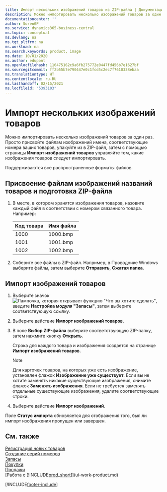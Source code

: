 ```yaml
---
title: Импорт нескольких изображений товаров из ZIP-файла | Документация Майкрософт
description: Можно импортировать несколько изображений товаров за один раз. Просто присвойте файлам изображений имена, соответствующие номера ваших товаров, упакуйте из в ZIP-файл, затем с помощью страницы "Импорт изображений товаров" управляйте тем, какие изображения товаров следует импортировать.
documentationcenter: ''
author: SorenGP
ms.service: dynamics365-business-central
ms.topic: conceptual
ms.devlang: na
ms.tgt_pltfrm: na
ms.workload: na
ms.search.keywords: product, image
ms.date: 10/01/2020
ms.author: edupont
ms.openlocfilehash: 116475162c9a6fb275772e0447fd456b7e1627bf
ms.sourcegitcommit: ff2b55b7e790447e0c1fcd5c2ec7f7610338ebaa
ms.translationtype: HT
ms.contentlocale: ru-RU
ms.lasthandoff: 02/15/2021
ms.locfileid: "5393103"
---
```

# <a name="import-multiple-item-pictures"></a>Импорт нескольких изображений товаров
Можно импортировать несколько изображений товаров за один раз. Просто присвойте файлам изображений имена, соответствующие номера ваших товаров, упакуйте из в ZIP-файл, затем с помощью страницы **Импорт изображений товаров** управляйте тем, какие изображения товаров следует импортировать.

Поддерживаются все распространенные форматы файлов.

## <a name="to-name-picture-files-by-the-item-names-and-prepare-the-zip-file"></a>Присвоение файлам изображений названий товаров и подготовка ZIP-файла
1. В месте, в котором хранятся изображения товаров, назовите каждый файл в соответствии с номером связанного товара. Например:

    |Код товара|Имя файла|
    |-|-|
    |1000|1000.bmp|
    |1001|1001.bmp|
    |1002|1002.bmp|

2. Соберите все файлы в ZIP-файл. Например, в Проводнике Windows выберите файлы, затем выберите **Отправить**, **Сжатая папка**.     

## <a name="to-import-item-pictures"></a>Импорт изображений товаров
1. Выберите значок ![Лампочка, которая открывает функцию "Что вы хотите сделать"](media/ui-search/search_small.png "Что вы хотите сделать"), введите **Настройка модуля "Запасы"**, затем выберите соответствующую ссылку.
2. Выберите действие **Импорт изображений товаров**.
3. В поле **Выбор ZIP-файла** выберите соответствующую ZIP-папку, затем нажмите кнопку **Открыть**.

    Строка для каждого товара и изображения создается на странице **Импорт изображений товаров**.

    > [!NOTE]
    > Для карточек товаров, на которых уже есть изображение, установлен флажок **Изображение уже существует**. Если вы не хотите заменять никакие существующие изображения, снимите флажок **Заменять изображения**. Если не требуется заменять отдельные существующие изображения, удалите соответствующие строки.

3. Выберите действие **Импорт изображений**.

Поле **Статус импорта** обновляется для отображения того, был ли импорт изображения пропущен или завершен.       

## <a name="see-also"></a>См. также
[Регистрация новых товаров](inventory-how-register-new-items.md)  
[Создание серий номеров](ui-create-number-series.md)  
[Запасы](inventory-manage-inventory.md)  
[Покупки](purchasing-manage-purchasing.md)  
[Продажи](sales-manage-sales.md)  
[Работа с [!INCLUDE[prod_short](includes/prod_short.md)]](ui-work-product.md)


[!INCLUDE[footer-include](includes/footer-banner.md)]